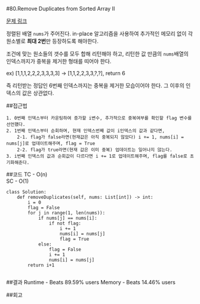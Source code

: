 #80.Remove Duplicates from Sorted Array II

[문제 링크](https://leetcode.com/problems/remove-duplicates-from-sorted-array-ii/?envType=study-plan-v2&envId=top-interview-150)

정렬된 배열 `nums`가 주어진다. in-place 알고리즘을 사용하여 추가적인 메모리 없이 각 원소별로 **최대 2번**만 등장하도록 해야한다.

조건에 맞는 원소들의 갯수를 모두 합해 리턴해야 하고, 리턴한 값 만큼의 `nums`배열의 인덱스까지가 중복을 제거한 형태를 띠어야 한다.

ex) [1,1,1,2,2,2,3,3,3,3] -> [1,1,2,2,3,3,?,?], return 6

즉 리턴받는 정답인 6번째 인덱스까지는 중복을 제거한 모습이어야 한다. 그 이후의 인덱스의 값은 상관없다.

##접근법
```
1. 0번째 인덱스부터 카운팅하여 증가할 i변수, 추가적으로 중복여부를 확인할 flag 변수를 선언헀다.
2. 1번째 인덱스부터 순회하며, 현재 인덱스번째 값이 i인덱스의 값과 같다면,
    2-1. flag가 false라면(현재값은 아직 중복되지 않았다) i += 1, nums[i] = nums[j]로 업데이트해주며, flag = True
    2-2. flag가 true라면(현재 값은 이미 중복) 업데이트는 일어나지 않는다.
3. i번째 인덱스의 값과 순회값이 다르다면 i += 1로 업데이트해주며, flag를 false로 초기화해준다.
```

##코드
TC - O(n)<br>
SC - O(1)
```
class Solution:
    def removeDuplicates(self, nums: List[int]) -> int:
        i = 0
        flag = False
        for j in range(1, len(nums)):
            if nums[j] == nums[i]:
                if not flag:
                    i += 1
                    nums[i] = nums[j]
                    flag = True
            else:
                flag = False
                i += 1
                nums[i] = nums[j]
        return i+1
        
```

##결과
Runtime - Beats 89.59% users
Memory - Beats 14.46% users

##회고
```
```